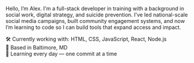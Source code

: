 Hello, I’m Alex.
I'm a full-stack developer in training with a background in social work, digital strategy, and suicide prevention. I’ve led national-scale social media campaigns, built community engagement systems, and now I’m learning to code so I can build tools that expand access and impact.

🛠️ Currently working with: HTML, CSS, JavaScript, React, Node.js  
📍 Based in Baltimore, MD  
🌱 Learning every day — one commit at a time
<!---
AlexWlkr/AlexWlkr is a ✨ special ✨ repository because its `README.md` (this file) appears on your GitHub profile.
You can click the Preview link to take a look at your changes.
--->
